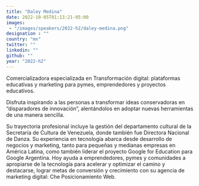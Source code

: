 ```yaml
---
title: "Daley Medina"
date: 2022-10-05T01:13:21-05:00
images: 
 - "/images/speakers/2022-h2/daley-medina.png"
designation : ""
country: "mx"
twitter: ""
linkedin: ""
github: ""
year: "2022-h2"
---
```


Comercializadora especializada en Transformación digital: plataformas educativas y marketing para pymes, emprendedores y proyectos educativos. 

Disfruta inspirando a las personas a transformar ideas conservadoras en “disparadores de innovación”, alentándolos en adoptar nuevas herramientas de una manera sencilla. 

Su trayectoria profesional incluye la gestión del departamento cultural de la Secretaría de Cultura de Venezuela, donde también fue Directora Nacional de Danza. Su experiencia en tecnología abarca desde desarrollo de negocios y marketing, tanto para pequeñas y medianas empresas en América Latina, como también liderar el proyecto Google for Education para Google Argentina. Hoy ayuda a emprendedores, pymes y comunidades a apropiarse de la tecnología para acelerar y optimizar el camino y destacarse, lograr metas de conversión y crecimiento con su agencia de marketing digital: Che Posicionamiento Web.